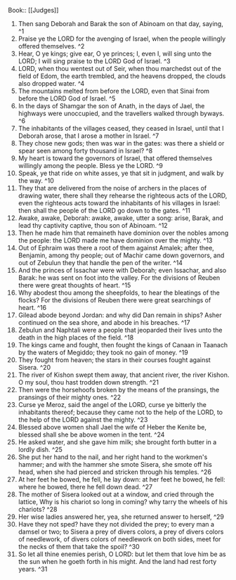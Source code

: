  Book:: [[Judges]]
 1. Then sang Deborah and Barak the son of Abinoam on that day, saying, ^1
 2. Praise ye the LORD for the avenging of Israel, when the people willingly offered themselves. ^2
 3. Hear, O ye kings; give ear, O ye princes; I, even I, will sing unto the LORD; I will sing praise to the LORD God of Israel. ^3
 4. LORD, when thou wentest out of Seir, when thou marchedst out of the field of Edom, the earth trembled, and the heavens dropped, the clouds also dropped water. ^4
 5. The mountains melted from before the LORD, even that Sinai from before the LORD God of Israel. ^5
 6. In the days of Shamgar the son of Anath, in the days of Jael, the highways were unoccupied, and the travellers walked through byways. ^6
 7. The inhabitants of the villages ceased, they ceased in Israel, until that I Deborah arose, that I arose a mother in Israel. ^7
 8. They chose new gods; then was war in the gates: was there a shield or spear seen among forty thousand in Israel? ^8
 9. My heart is toward the governors of Israel, that offered themselves willingly among the people. Bless ye the LORD. ^9
 10. Speak, ye that ride on white asses, ye that sit in judgment, and walk by the way. ^10
 11. They that are delivered from the noise of archers in the places of drawing water, there shall they rehearse the righteous acts of the LORD, even the righteous acts toward the inhabitants of his villages in Israel: then shall the people of the LORD go down to the gates. ^11
 12. Awake, awake, Deborah: awake, awake, utter a song: arise, Barak, and lead thy captivity captive, thou son of Abinoam. ^12
 13. Then he made him that remaineth have dominion over the nobles among the people: the LORD made me have dominion over the mighty. ^13
 14. Out of Ephraim was there a root of them against Amalek; after thee, Benjamin, among thy people; out of Machir came down governors, and out of Zebulun they that handle the pen of the writer. ^14
 15. And the princes of Issachar were with Deborah; even Issachar, and also Barak: he was sent on foot into the valley. For the divisions of Reuben there were great thoughts of heart. ^15
 16. Why abodest thou among the sheepfolds, to hear the bleatings of the flocks? For the divisions of Reuben there were great searchings of heart. ^16
 17. Gilead abode beyond Jordan: and why did Dan remain in ships? Asher continued on the sea shore, and abode in his breaches. ^17
 18. Zebulun and Naphtali were a people that jeoparded their lives unto the death in the high places of the field. ^18
 19. The kings came and fought, then fought the kings of Canaan in Taanach by the waters of Megiddo; they took no gain of money. ^19
 20. They fought from heaven; the stars in their courses fought against Sisera. ^20
 21. The river of Kishon swept them away, that ancient river, the river Kishon. O my soul, thou hast trodden down strength. ^21
 22. Then were the horsehoofs broken by the means of the pransings, the pransings of their mighty ones. ^22
 23. Curse ye Meroz, said the angel of the LORD, curse ye bitterly the inhabitants thereof; because they came not to the help of the LORD, to the help of the LORD against the mighty. ^23
 24. Blessed above women shall Jael the wife of Heber the Kenite be, blessed shall she be above women in the tent. ^24
 25. He asked water, and she gave him milk; she brought forth butter in a lordly dish. ^25
 26. She put her hand to the nail, and her right hand to the workmen's hammer; and with the hammer she smote Sisera, she smote off his head, when she had pierced and stricken through his temples. ^26
 27. At her feet he bowed, he fell, he lay down: at her feet he bowed, he fell: where he bowed, there he fell down dead. ^27
 28. The mother of Sisera looked out at a window, and cried through the lattice, Why is his chariot so long in coming? why tarry the wheels of his chariots? ^28
 29. Her wise ladies answered her, yea, she returned answer to herself, ^29
 30. Have they not sped? have they not divided the prey; to every man a damsel or two; to Sisera a prey of divers colors, a prey of divers colors of needlework, of divers colors of needlework on both sides, meet for the necks of them that take the spoil? ^30
 31. So let all thine enemies perish, O LORD: but let them that love him be as the sun when he goeth forth in his might. And the land had rest forty years. ^31
